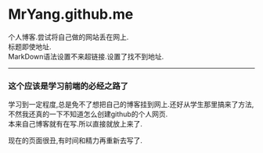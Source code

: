 # MrYang.github.me
个人博客.尝试将自己做的网站丢在网上.  
标题即使地址.  
MarkDown语法设置不来超链接.设置了找不到地址.

************************  
### 这个应该是学习前端的必经之路了
学习到一定程度,总是免不了想把自己的博客挂到网上.还好从学生那里搞来了方法,不然我还真的一下不知道怎么创建github的个人网页.  
本来自己博客就有在写.所以直接就放上来了.  

现在的页面很丑,有时间和精力再重新去写了.
